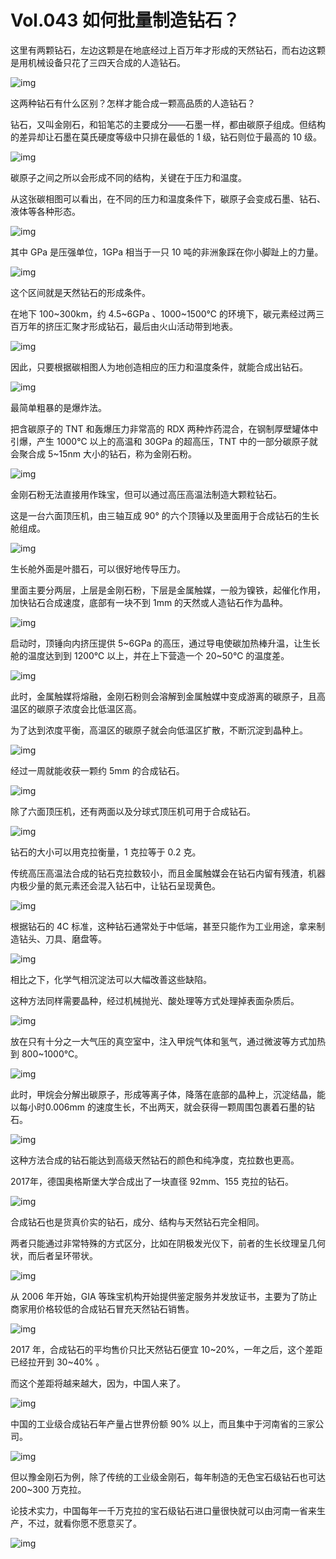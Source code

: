 # Vol.043 如何批量制造钻石？

这里有两颗钻石，左边这颗是在地底经过上百万年才形成的天然钻石，而右边这颗是用机械设备只花了三四天合成的人造钻石。



![img](https://mmbiz.qpic.cn/mmbiz_gif/U6yRaDu1NaZCquz9RCZIMRWbV0EGIj6IpNsBhk7tMffrocKcWNfLMIHGPetiapr1Vo3QXWxTzBL6s9yHNzwN6HA/640?wx_fmt=gif&tp=webp&wxfrom=5&wx_lazy=1)



这两种钻石有什么区别？怎样才能合成一颗高品质的人造钻石？



钻石，又叫金刚石，和铅笔芯的主要成分——石墨一样，都由碳原子组成。但结构的差异却让石墨在莫氏硬度等级中只排在最低的 1 级，钻石则位于最高的 10 级。



![img](https://mmbiz.qpic.cn/mmbiz_gif/U6yRaDu1NaZCquz9RCZIMRWbV0EGIj6IcokiaaLFtfmzibrXBI7JiaeZbrtAoZKWuOY76qqhDFuLSnCmMk1lfCEJw/640?wx_fmt=gif&tp=webp&wxfrom=5&wx_lazy=1)



碳原子之间之所以会形成不同的结构，关键在于压力和温度。



从这张碳相图可以看出，在不同的压力和温度条件下，碳原子会变成石墨、钻石、液体等各种形态。



![img](https://mmbiz.qpic.cn/mmbiz_gif/U6yRaDu1NaZCquz9RCZIMRWbV0EGIj6ICL2Gd78YX8yfWlzRdfh3SvVyPEOibbP3bp1nJoYUfQCpcjCwXauibicVw/640?wx_fmt=gif&tp=webp&wxfrom=5&wx_lazy=1)



其中 GPa 是压强单位，1GPa 相当于一只 10 吨的非洲象踩在你小脚趾上的力量。



![img](https://mmbiz.qpic.cn/mmbiz_png/U6yRaDu1NaZCquz9RCZIMRWbV0EGIj6IWEnR1ibYcHCFACaD6T0ialmFic7giblwphFIwgWYDwEvIzib0InuQtUyiatA/640?wx_fmt=png&tp=webp&wxfrom=5&wx_lazy=1&wx_co=1)



这个区间就是天然钻石的形成条件。



在地下 100~300km，约 4.5~6GPa 、1000~1500℃ 的环境下，碳元素经过两三百万年的挤压汇聚才形成钻石，最后由火山活动带到地表。



![img](https://mmbiz.qpic.cn/mmbiz_gif/U6yRaDu1NaZCquz9RCZIMRWbV0EGIj6IhboiaK8YWiboDSPmiap3ricCLz37uLaUdF3OUj7DuToiaJlqufsu28icNialA/640?wx_fmt=gif&tp=webp&wxfrom=5&wx_lazy=1)



因此，只要根据碳相图人为地创造相应的压力和温度条件，就能合成出钻石。



![img](https://mmbiz.qpic.cn/mmbiz_png/U6yRaDu1NaZCquz9RCZIMRWbV0EGIj6IicjM5WH5Gpu9YzK8xRkSd6uQmF8kQjdR9TKpDFkw38lhfdJneSaibJow/640?wx_fmt=png&tp=webp&wxfrom=5&wx_lazy=1&wx_co=1)



最简单粗暴的是爆炸法。



把含碳原子的 TNT 和轰爆压力非常高的 RDX 两种炸药混合，在钢制厚壁罐体中引爆，产生 1000℃ 以上的高温和 30GPa 的超高压，TNT 中的一部分碳原子就会聚合成 5~15nm 大小的钻石，称为金刚石粉。



![img](https://mmbiz.qpic.cn/mmbiz_gif/U6yRaDu1NaZCquz9RCZIMRWbV0EGIj6IaC0Zyian7NbBjC0ibvmt4sVcNXSblRyJ9tPwJLXBvw54CscFqbUXHuCQ/640?wx_fmt=gif&tp=webp&wxfrom=5&wx_lazy=1)



金刚石粉无法直接用作珠宝，但可以通过高压高温法制造大颗粒钻石。



这是一台六面顶压机，由三轴互成 90° 的六个顶锤以及里面用于合成钻石的生长舱组成。



![img](https://mmbiz.qpic.cn/mmbiz_png/U6yRaDu1NaZCquz9RCZIMRWbV0EGIj6I76V61t4mjedScytNbqOamaEpQesQVM18qWD2P4iaptnfqMwNpVayr4A/640?wx_fmt=png&tp=webp&wxfrom=5&wx_lazy=1&wx_co=1)



生长舱外面是叶腊石，可以很好地传导压力。



里面主要分两层，上层是金刚石粉，下层是金属触媒，一般为镍铁，起催化作用，加快钻石合成速度，底部有一块不到 1mm 的天然或人造钻石作为晶种。



![img](https://mmbiz.qpic.cn/mmbiz_png/U6yRaDu1NaZCquz9RCZIMRWbV0EGIj6I2uOzstB460xdqpx9s7t5y9acmIN2WXzF7rYLiaUm8hBHCecG5ZiaHzicQ/640?wx_fmt=png&tp=webp&wxfrom=5&wx_lazy=1&wx_co=1)



启动时，顶锤向内挤压提供 5~6GPa 的高压，通过导电使碳加热棒升温，让生长舱的温度达到到 1200℃ 以上，并在上下营造一个 20~50℃ 的温度差。



![img](https://mmbiz.qpic.cn/mmbiz_gif/U6yRaDu1NaZCquz9RCZIMRWbV0EGIj6IJDGk9icxloGtKBvJiadkA5qSs56edYewNykcxeb3KlRHI5vWgfaiczuFw/640?wx_fmt=gif&tp=webp&wxfrom=5&wx_lazy=1)



此时，金属触媒将熔融，金刚石粉则会溶解到金属触媒中变成游离的碳原子，且高温区的碳原子浓度会比低温区高。



为了达到浓度平衡，高温区的碳原子就会向低温区扩散，不断沉淀到晶种上。



![img](https://mmbiz.qpic.cn/mmbiz_gif/U6yRaDu1NaZCquz9RCZIMRWbV0EGIj6IoqkE8iaMFv7u3nfAYKot04qB6r1Wia7SxhIhpic2pL9icOgC8xYexLyDdQ/640?wx_fmt=gif&tp=webp&wxfrom=5&wx_lazy=1)



经过一周就能收获一颗约 5mm 的合成钻石。



![img](https://mmbiz.qpic.cn/mmbiz_gif/U6yRaDu1NaZCquz9RCZIMRWbV0EGIj6IZVAFc1G1ONZysXF89uYXibmVDWOFjEWJpQd7nrmwnQISHhWRGj9ZJ9A/640?wx_fmt=gif&tp=webp&wxfrom=5&wx_lazy=1)



除了六面顶压机，还有两面以及分球式顶压机可用于合成钻石。



![img](https://mmbiz.qpic.cn/mmbiz_gif/U6yRaDu1NaZCquz9RCZIMRWbV0EGIj6IAdw62NgYCPQIORuLOqJBeawzQycCKBqySnG3YbAvKbo67KtBXJXOxg/640?wx_fmt=gif&tp=webp&wxfrom=5&wx_lazy=1)



钻石的大小可以用克拉衡量，1 克拉等于 0.2 克。



传统高压高温法合成的钻石克拉数较小，而且金属触媒会在钻石内留有残渣，机器内极少量的氮元素还会混入钻石中，让钻石呈现黄色。



![img](https://mmbiz.qpic.cn/mmbiz_png/U6yRaDu1NaZCquz9RCZIMRWbV0EGIj6I8VNpTBOCPkoK8U6Yr1god6B75nzYFFCWp8I1xMMONeVKSwmJHw7e6Q/640?wx_fmt=png&tp=webp&wxfrom=5&wx_lazy=1&wx_co=1)



根据钻石的 4C 标准，这种钻石通常处于中低端，甚至只能作为工业用途，拿来制造钻头、刀具、磨盘等。



![img](https://mmbiz.qpic.cn/mmbiz_gif/U6yRaDu1NaZCquz9RCZIMRWbV0EGIj6ITecvvwhcaepXzzibWPWwJPv504eiaLJSJ8S3kO8UMRer3Y7aJTa2flbw/640?wx_fmt=gif&tp=webp&wxfrom=5&wx_lazy=1)



相比之下，化学气相沉淀法可以大幅改善这些缺陷。



这种方法同样需要晶种，经过机械抛光、酸处理等方式处理掉表面杂质后。



![img](https://mmbiz.qpic.cn/mmbiz_gif/U6yRaDu1NaZCquz9RCZIMRWbV0EGIj6IJY7gibnx3mQgd0W3Qibu5mzjQHhfPlYUTalx6tVysFLxeQRfYngXfBBw/640?wx_fmt=gif&tp=webp&wxfrom=5&wx_lazy=1)



放在只有十分之一大气压的真空室中，注入甲烷气体和氢气，通过微波等方式加热到 800~1000℃。



![img](https://mmbiz.qpic.cn/mmbiz_gif/U6yRaDu1NaZCquz9RCZIMRWbV0EGIj6IaSF38YnmCnrWnqTQ7Gzq51iaQXqAS8VsjqEuFxJH9jJl2vCcnibapH5Q/640?wx_fmt=gif&tp=webp&wxfrom=5&wx_lazy=1)



此时，甲烷会分解出碳原子，形成等离子体，降落在底部的晶种上，沉淀结晶，能以每小时0.006mm 的速度生长，不出两天，就会获得一颗周围包裹着石墨的钻石。



![img](https://mmbiz.qpic.cn/mmbiz_gif/U6yRaDu1NaZCquz9RCZIMRWbV0EGIj6IhxbGqxusKHmFHb3IoVJ7EfjwPe7Djia2jeusTPkVXnpYIzWACN2Do9Q/640?wx_fmt=gif&tp=webp&wxfrom=5&wx_lazy=1)



这种方法合成的钻石能达到高级天然钻石的颜色和纯净度，克拉数也更高。



2017年，德国奥格斯堡大学合成出了一块直径 92mm、155 克拉的钻石。



![img](https://mmbiz.qpic.cn/mmbiz_gif/U6yRaDu1NaZCquz9RCZIMRWbV0EGIj6IMPY4q16aqcRfyeJ8kGJPW3fu0PU6vPWL3Pk4ODdW6JG4NYD13iaHIibw/640?wx_fmt=gif&tp=webp&wxfrom=5&wx_lazy=1)



合成钻石也是货真价实的钻石，成分、结构与天然钻石完全相同。



两者只能通过非常特殊的方式区分，比如在阴极发光仪下，前者的生长纹理呈几何状，而后者呈环带状。



![img](https://mmbiz.qpic.cn/mmbiz_gif/U6yRaDu1NaZCquz9RCZIMRWbV0EGIj6ITYAicY0PLunic8JqLD3PqvOM16ib1DHvKrUyUp9dxVKqEpI0n8JARHxPA/640?wx_fmt=gif&tp=webp&wxfrom=5&wx_lazy=1)



从 2006 年开始，GIA 等珠宝机构开始提供鉴定服务并发放证书，主要为了防止商家用价格较低的合成钻石冒充天然钻石销售。



![img](https://mmbiz.qpic.cn/mmbiz_gif/U6yRaDu1NaZCquz9RCZIMRWbV0EGIj6IUn68pTpGkzfuc5GU8dibVKSAibfJb0z9bRtKLSszMiaUVCHLiaATQfN7ZQ/640?wx_fmt=gif&tp=webp&wxfrom=5&wx_lazy=1)



2017 年，合成钻石的平均售价只比天然钻石便宜 10~20%，一年之后，这个差距已经拉开到 30~40% 。



而这个差距将越来越大，因为，中国人来了。



![img](https://mmbiz.qpic.cn/mmbiz_png/U6yRaDu1NaZCquz9RCZIMRWbV0EGIj6ISVoXT75OXe0w4VZyoNtVNvOWOh7rcR7TqOB9gSibrcN1Uw4kUxxFQwg/640?wx_fmt=png&tp=webp&wxfrom=5&wx_lazy=1&wx_co=1)



中国的工业级合成钻石年产量占世界份额 90% 以上，而且集中于河南省的三家公司。



![img](https://mmbiz.qpic.cn/mmbiz_gif/U6yRaDu1NaZCquz9RCZIMRWbV0EGIj6ItCKrmfSwmXSSI8Uyhs5zICPd9L0OLiaic8Pv9nuxoMuoSYecr9j8KVrg/640?wx_fmt=gif&tp=webp&wxfrom=5&wx_lazy=1)



但以豫金刚石为例，除了传统的工业级金刚石，每年制造的无色宝石级钻石也可达 200~300 万克拉。



论技术实力，中国每年一千万克拉的宝石级钻石进口量很快就可以由河南一省来生产，不过，就看你愿不愿意买了。



![img](https://mmbiz.qpic.cn/mmbiz_gif/U6yRaDu1NaZCquz9RCZIMRWbV0EGIj6ItdLFhffNupR9IUgfCLjDfMUPkad949SoZpLbbfqW27e9dS9OYhicZkg/640?wx_fmt=gif&tp=webp&wxfrom=5&wx_lazy=1)
